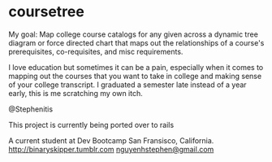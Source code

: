 coursetree
==========

My goal: Map college course catalogs for any given across a dynamic tree diagram or force directed chart that maps out the relationships of a course's prerequisites, co-requisites, and misc requirements.

I love education but sometimes it can be a pain, especially when it comes to mapping out the courses that you want to take in college and making sense of your college transcript.
I graduated a semester late instead of a year early, this is me scratching my own itch.

@Stephenitis

This project is currently being ported over to rails

A current student at Dev Bootcamp San Fransisco, California.
http://binaryskipper.tumblr.com
nguyenhstephen@gmail.com
